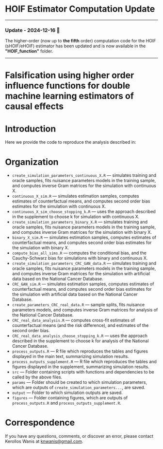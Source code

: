 # HOIF Estimator Computation Update

---

### **Update - 2024-12-16** 📢

The higher-order (now up to **the fifth** order) computation code for the HOIF (sHOIF/eHOIF) estimator has been updated and is now available in the **"HOIF_function"** folder. 

---



# Falsification using higher order influence functions for double machine learning estimators of causal effects

# Introduction
Here we provide the code to reproduce the analysis described in: 

# Organization
- `create_simulation_parameters_continuous_X.R` — simulates training and oracle samples, fits nuisance parameters models in the training sample, and computes inverse Gram matrices for the simulation with continuous X.
- `continuous_X_sim.R` — simulates estimation samples, computes estimates of counterfactual means, and computes second order bias estimates for the simulation with continuous X.
- `continuous_X_sim_choose_stopping_k.R` — uses the approach described in the supplement to choose k for simulation with continuous X.
- `create_simulation_parameters_binary_X.R` — simulates training and oracle samples, fits nuisance parameters models in the training sample, and computes inverse Gram matrices for the simulation with binary X.
- `binary_X_sim.R` — simulates estimation samples, computes estimates of counterfactual means, and computes second order bias estimates for the simulation with binary X.
- `compute_bias_all_sims.R` — computes the conditional bias, and the Cauchy-Schwarz bias for simulations with binary and continuous X.
- `create_simulation_parameters_CRC_GAN_data.R` — simulates training and oracle samples, fits nuisance parameters models in the training sample, and computes inverse Gram matrices for the simulation with artificial data based on the National Cancer Database.
- `CRC_GAN_sim.R` — simulates estimation samples, computes estimates of counterfactual means, and computes second order bias estimates for the simulation with artificial data based on the National Cancer Database.
- `create_parameters_CRC_real_data.R` — sample splits, fits nuisance parameters models, and computes inverse Gram matrices for analysis of the National Cancer Database.
- `CRC_real_data_analysis.R` — computes cross-fit estimates of counterfactual means (and the risk difference), and estimates of the second order bias.
- `CRC_real_data_analysis_choose_stopping_k.R` — uses the approach described in the supplement to choose k for analysis of the National Cancer Database.
- `process_outputs.R` — R file which reproduces the tables and figures displayed in the main text, summarizing simulation results. 
- `process_outputs_supplement.R` — R file which reproduces the tables and figures displayed in the supplement, summarizing simulation results.
- `src`  — Folder containing scripts with functions and dependencies to be called by the above files.
- `params`  — Folder should be created to which simulation parameters, which are outputs of `create_simulation_parameters...`, are saved.
- `output`  — Folder to which simulation outputs are saved.
- `figures`  — Folder containing figures, which are outputs of `process_outputs.R` and `process_outputs_supplement.R`.

# Correspondence
If you have any questions, comments, or discover an error, please contact Kerollos Wanis at knwanis@gmail.com.
